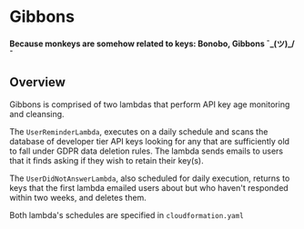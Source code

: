 # Gibbons

#### Because monkeys are somehow related to keys: Bonobo, Gibbons ¯\_(ツ)_/¯

## Overview
Gibbons is comprised of two lambdas that perform API key age monitoring and cleansing.

The `UserReminderLambda`, executes on a daily schedule and scans the database of developer tier API keys looking for any that are sufficiently old to fall under GDPR data deletion rules. The lambda sends emails to users that it finds asking if they wish to retain their key(s).

The `UserDidNotAnswerLambda`, also scheduled for daily execution, returns to keys that the first lambda emailed users about but who haven't responded within two weeks, and deletes them.

Both lambda's schedules are specified in `cloudformation.yaml`


